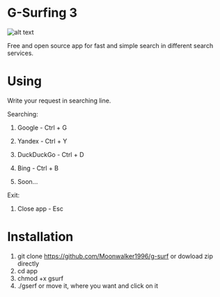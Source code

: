 # G-Surfing 3
![alt text](https://github.com/Moonwalker1996/g-surf/blob/master/screenshots/banner2.jpg)

Free and open source app for fast and simple search in different search services.

# Using

Write your request in searching line.

Searching:

1. Google - Ctrl + G
2. Yandex - Ctrl + Y
3. DuckDuckGo - Ctrl + D
4. Bing - Ctrl + B

5. Soon...

Exit:

1. Close app - Esc

# Installation

1. git clone https://github.com/Moonwalker1996/g-surf or dowload zip directly
2. cd app
3. chmod +x gsurf
4. ./gserf or move it, where you want and click on it
